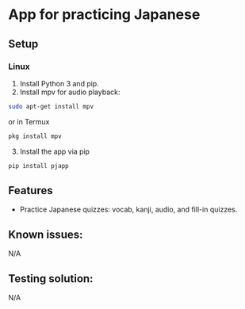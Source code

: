 # App for practicing Japanese

## Setup

### Linux

1. Install Python 3 and pip.
2. Install mpv for audio playback:

```bash
sudo apt-get install mpv
```
   or in Termux
```bash
pkg install mpv
```


3. Install the app via pip

```bash
pip install pjapp
```

## Features

- Practice Japanese quizzes: vocab, kanji, audio, and fill-in quizzes.


## Known issues:

N/A

## Testing solution:

N/A

